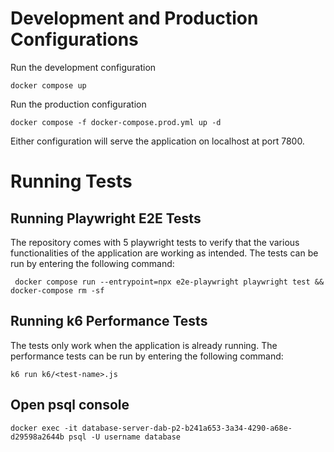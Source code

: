 # Development and Production Configurations

Run the development configuration

    docker compose up

Run the production configuration

    docker compose -f docker-compose.prod.yml up -d

Either configuration will serve the application on localhost at port 7800.

# Running Tests

## Running Playwright E2E Tests

The repository comes with 5 playwright tests to verify that the various functionalities of the application are working as intended. The tests can be run by entering the following command:

     docker compose run --entrypoint=npx e2e-playwright playwright test && docker-compose rm -sf

## Running k6 Performance Tests

The tests only work when the application is already running. The performance tests can be run by entering the following command:

    k6 run k6/<test-name>.js

## Open psql console

    docker exec -it database-server-dab-p2-b241a653-3a34-4290-a68e-d29598a2644b psql -U username database